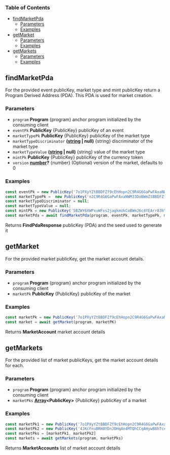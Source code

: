 <!-- Generated by documentation.js. Update this documentation by updating the source code. -->

### Table of Contents

*   [findMarketPda][1]
    *   [Parameters][2]
    *   [Examples][3]
*   [getMarket][4]
    *   [Parameters][5]
    *   [Examples][6]
*   [getMarkets][7]
    *   [Parameters][8]
    *   [Examples][9]

## findMarketPda

For the provided event publicKey, market type and mint publicKey return a Program Derived Address (PDA). This PDA is used for market creation.

### Parameters

*   `program` **Program** {program} anchor program initialized by the consuming client
*   `eventPk` **PublicKey** {PublicKey} publicKey of an event
*   `marketTypePk` **PublicKey** {PublicKey} publicKey of the market type
*   `marketTypeDiscriminator` **([string][10] | null)** {string} discriminator of the market type
*   `marketTypeValue` **([string][10] | null)** {string} value of the market type
*   `mintPk` **PublicKey** {PublicKey} publicKey of the currency token
*   `version` **[number][11]?** {number} (Optional) version of the market, defaults to 0

### Examples

```javascript
const eventPk = new PublicKey('7o1PXyYZtBBDFZf9cEhHopn2C9R4G6GaPwFAxaNWM33D')
const marketTypePk =  new PublicKey('n2C9R4G6GaPwFAxaNWM33DoBWmZtBBDFZf9cWM3xaNW')
const marketTypeDiscriminator = null;
const marketTypeValue = null;
const mintPk = new PublicKey('5BZWY6XWPxuWFxs2jagkmUkCoBWmJ6c4YEArr83hYBWk')
const marketPda = await findMarketPda(program, eventPk, marketTypePk, marketTypeDiscriminator, marketTypeValue, mintPk)
```

Returns **FindPdaResponse** publicKey (PDA) and the seed used to generate it

## getMarket

For the provided market publicKey, get the market account details.

### Parameters

*   `program` **Program** {program} anchor program initialized by the consuming client
*   `marketPk` **PublicKey** {PublicKey} publicKey of the market

### Examples

```javascript
const marketPk = new PublicKey('7o1PXyYZtBBDFZf9cEhHopn2C9R4G6GaPwFAxaNWM33D')
const market = await getMarket(program, marketPK)
```

Returns **MarketAccount** market account details

## getMarkets

For the provided list of market publicKeys, get the market account details for each.

### Parameters

*   `program` **Program** {program} anchor program initialized by the consuming client
*   `marketPks` **[Array][12]\<PublicKey>** {PublicKey} publicKey of a market

### Examples

```javascript
const marketPk1 = new PublicKey('7o1PXyYZtBBDFZf9cEhHopn2C9R4G6GaPwFAxaNWM33D')
const marketPk2 = new PublicKey('4JKcFnuBRH8YDnJDHqAn4MTQhCCqAHywB8hTceu4bc2h')
const marketPks = [marketPk1, marketPk2]
const markets = await getMarkets(program, marketPks)
```

Returns **MarketAccounts** list of market account details

[1]: #findmarketpda

[2]: #parameters

[3]: #examples

[4]: #getmarket

[5]: #parameters-1

[6]: #examples-1

[7]: #getmarkets

[8]: #parameters-2

[9]: #examples-2

[10]: https://developer.mozilla.org/docs/Web/JavaScript/Reference/Global_Objects/String

[11]: https://developer.mozilla.org/docs/Web/JavaScript/Reference/Global_Objects/Number

[12]: https://developer.mozilla.org/docs/Web/JavaScript/Reference/Global_Objects/Array
